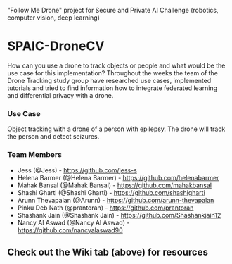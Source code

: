 "Follow Me Drone" project for Secure and Private AI Challenge (robotics, computer vision, deep learning)

# SPAIC-DroneCV
How can you use a drone to track objects or people and what would be the use case for this implementation?
Throughout the weeks the team of the Drone Tracking study group have researched use cases, implemented tutorials and tried to find information how to integrate federated learning and differential privacy with a drone.

### Use Case
Object tracking with a drone of a person with epilepsy. The drone will track the person and detect seizures.

### Team Members
- Jess (@Jess) - https://github.com/jess-s
- Helena Barmer (@Helena Barmer) - https://github.com/helenabarmer
- Mahak Bansal (@Mahak Bansal) - https://github.com/mahakbansal
- Shashi Gharti (@Shashi Gharti) - https://github.com/shashigharti
- Arunn Thevapalan (@Arunn) - https://github.com/arunn-thevapalan
- Pinku Deb Nath (@prantoran) - https://github.com/prantoran
- Shashank Jain (@Shashank Jain) - https://github.com/Shashankjain12
- Nancy Al Aswad (@Nancy Al Aswad) - https://github.com/nancyalaswad90


## Check out the Wiki tab (above) for resources
